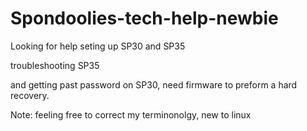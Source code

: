 # Spondoolies-tech-help-newbie

Looking for help seting up SP30 and SP35

troubleshooting SP35

and getting past password on SP30, need firmware to preform a hard recovery.

Note: feeling free to correct my terminonolgy, new to linux
